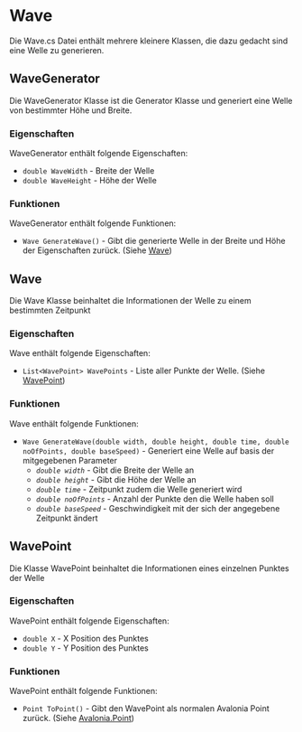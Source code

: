 # Wave

Die Wave.cs Datei enthält mehrere kleinere Klassen, die dazu gedacht sind eine Welle zu generieren.

## WaveGenerator

Die WaveGenerator Klasse ist die Generator Klasse und generiert eine Welle von bestimmter Höhe und Breite.

### Eigenschaften

WaveGenerator enthält folgende Eigenschaften:

- `double WaveWidth` - Breite der Welle
- `double WaveHeight` - Höhe der Welle

### Funktionen

WaveGenerator enthält folgende Funktionen:

- `Wave GenerateWave()` - Gibt die generierte Welle in der Breite und Höhe der Eigenschaften zurück. (Siehe [Wave](#wave-1))

## Wave

Die Wave Klasse beinhaltet die Informationen der Welle zu einem bestimmten Zeitpunkt

### Eigenschaften

Wave enthält folgende Eigenschaften:

- `List<WavePoint> WavePoints` - Liste aller Punkte der Welle. (Siehe [WavePoint](#wavepoint))

### Funktionen

Wave enthält folgende Funktionen:

- `Wave GenerateWave(double width, double height, double time, double noOfPoints, double baseSpeed)` - Generiert eine Welle auf basis der mitgegebenen Parameter
  - *`double width`* - Gibt die Breite der Welle an
  - *`double height`* - Gibt die Höhe der Welle an
  - *`double time`* - Zeitpunkt zudem die Welle generiert wird
  - *`double noOfPoints`* - Anzahl der Punkte den die Welle haben soll
  - *`double baseSpeed`* - Geschwindigkeit mit der sich der angegebene Zeitpunkt ändert

## WavePoint

Die Klasse WavePoint beinhaltet die Informationen eines einzelnen Punktes der Welle

### Eigenschaften

WavePoint enthält folgende Eigenschaften:

- `double X` - X Position des Punktes
- `double Y` - Y Position des Punktes

### Funktionen

WavePoint enthält folgende Funktionen:

- `Point ToPoint()` - Gibt den WavePoint als normalen Avalonia Point zurück. (Siehe [Avalonia.Point](https://reference.avaloniaui.net/api/Avalonia/Point/))
